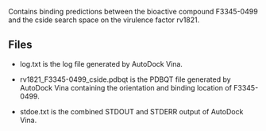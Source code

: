 Contains binding predictions between the bioactive compound F3345-0499 and the cside search space on the virulence factor rv1821.

## Files

- log.txt is the log file generated by AutoDock Vina.

- rv1821_F3345-0499_cside.pdbqt is the PDBQT file generated by AutoDock Vina containing the orientation and binding location of F3345-0499.

- stdoe.txt is the combined STDOUT and STDERR output of AutoDock Vina.

